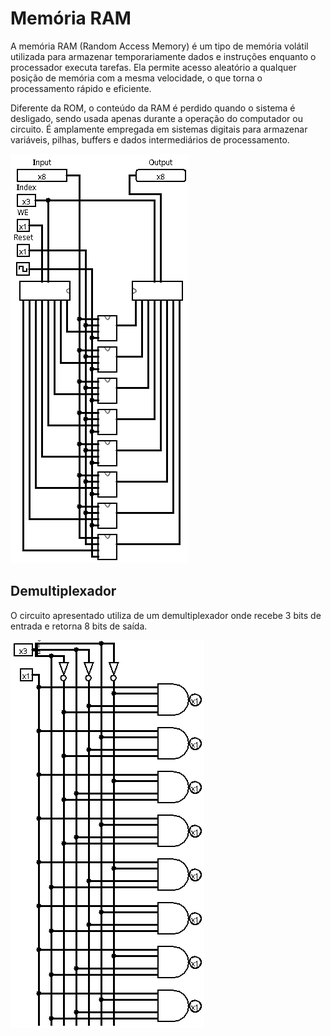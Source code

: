 # Memória RAM

A memória RAM (Random Access Memory) é um tipo de memória volátil utilizada para armazenar temporariamente dados e instruções enquanto o processador executa tarefas. Ela permite acesso aleatório a qualquer posição de memória com a mesma velocidade, o que torna o processamento rápido e eficiente.

Diferente da ROM, o conteúdo da RAM é perdido quando o sistema é desligado, sendo usada apenas durante a operação do computador ou circuito. É amplamente empregada em sistemas digitais para armazenar variáveis, pilhas, buffers e dados intermediários de processamento.

![RAM](images/ram.png)

## Demultiplexador

O circuito apresentado utiliza de um demultiplexador onde recebe 3 bits de entrada e retorna 8 bits de saída.

![Demultiplexador](images/demultiplexer.png)
